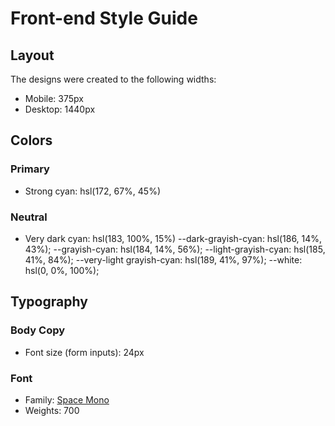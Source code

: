 # Front-end Style Guide

## Layout

The designs were created to the following widths:

- Mobile: 375px
- Desktop: 1440px

## Colors

### Primary

- Strong cyan: hsl(172, 67%, 45%)

### Neutral

- Very dark cyan: hsl(183, 100%, 15%)
--dark-grayish-cyan: hsl(186, 14%, 43%);
--grayish-cyan: hsl(184, 14%, 56%);
--light-grayish-cyan: hsl(185, 41%, 84%);
--very-light grayish-cyan: hsl(189, 41%, 97%);
--white: hsl(0, 0%, 100%);

## Typography

### Body Copy

- Font size (form inputs): 24px

### Font

- Family: [Space Mono](https://fonts.google.com/specimen/Space+Mono)
- Weights: 700
